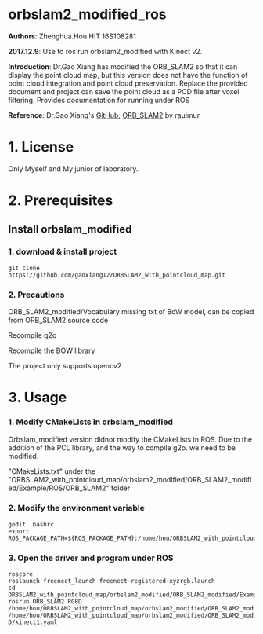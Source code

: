 # orbslam2_modified_ros
**Authors**: Zhenghua.Hou HIT 16S108281

**2017.12.9**: Use to ros run orbslam2_modified with Kinect v2.

**Introduction**: Dr.Gao Xiang has modified the ORB_SLAM2 so that it can display the point cloud map, but this version does not have the function of point cloud integration and point cloud preservation. Replace the provided document and project can save the point cloud as a PCD file after voxel filtering. Provides documentation for running under ROS

**Reference**: Dr.Gao Xiang's [GitHub](https://github.com/gaoxiang12); [ORB_SLAM2](https://github.com/raulmur/ORB_SLAM2) by raulmur

# 1. License
Only Myself and My junior of laboratory.

# 2. Prerequisites
## Install orbslam_modified  
### 1. download & install project
```
git clone https://github.com/gaoxiang12/ORBSLAM2_with_pointcloud_map.git
```

### 2. Precautions    

 ORB_SLAM2_modified/Vocabulary missing txt of BoW model, can be copied from ORB_SLAM2 source code    

 Recompile g2o    

 Recompile the BOW library    

 The project only supports opencv2  
 
# 3. Usage

### 1. Modify CMakeLists in orbslam_modified  

Orbslam_modified version didnot modify the CMakeLists in ROS. Due to the addition of the PCL library, and the way to compile g2o. we need to be modified.

"CMakeLists.txt" under the "ORBSLAM2_with_pointcloud_map/orbslam2_modified/ORB_SLAM2_modified/Example/ROS/ORB_SLAM2" folder

### 2. Modify the environment variable  
```
gedit .bashrc
export ROS_PACKAGE_PATH=${ROS_PACKAGE_PATH}:/home/hou/ORBSLAM2_with_pointcloud_map/orbslam2_modified/ORB_SLAM2_modified/Examples/ROS
```
### 3. Open the **driver** and **program** under ROS  
```
roscore
roslaunch freenect_launch freenect-registered-xyzrgb.launch
cd ORBSLAM2_with_pointcloud_map/orbslam2_modified/ORB_SLAM2_modified/Examples/ROS
rosrun ORB_SLAM2 RGBD /home/hou/ORBSLAM2_with_pointcloud_map/orbslam2_modified/ORB_SLAM2_modified/Vocabulary/ORBvoc.txt /home/hou/ORBSLAM2_with_pointcloud_map/orbslam2_modified/ORB_SLAM2_modified/Examples/RGB-D/kinect1.yaml
```
